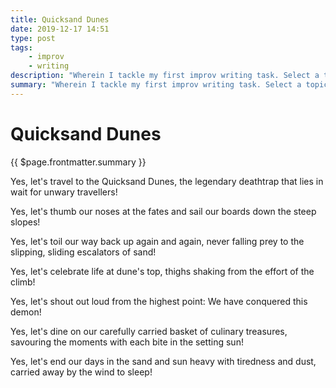 ```yaml
---
title: Quicksand Dunes
date: 2019-12-17 14:51
type: post
tags:
    - improv
    - writing
description: "Wherein I tackle my first improv writing task. Select a topic at random and write for 5m starting each sentence with, \"Yes, let's!\""
summary: "Wherein I tackle my first improv writing task. Select a topic at random and write for 5m starting each sentence with, \"Yes, let's!\""
---
```

# Quicksand Dunes

<p class="p-summary">
    {{ $page.frontmatter.summary }}
</p>

<p>Yes, let's travel to the Quicksand Dunes, the legendary deathtrap that lies in wait for unwary travellers!</p>

<p>Yes, let's thumb our noses at the fates and sail our boards down the steep slopes!</p>

<p>Yes, let's toil our way back up again and again, never falling prey to the slipping, sliding escalators of sand!</p>

<p>Yes, let's celebrate life at dune's top, thighs shaking from the effort of the climb!</p>

<p>Yes, let's shout out loud from the highest point: We have conquered this demon!</p>

<p>Yes, let's dine on our carefully carried basket of culinary treasures, savouring the moments with each bite in the setting sun!</p>

<p>Yes, let's end our days in the sand and sun heavy with tiredness and dust, carried away by the wind to sleep!</p>
